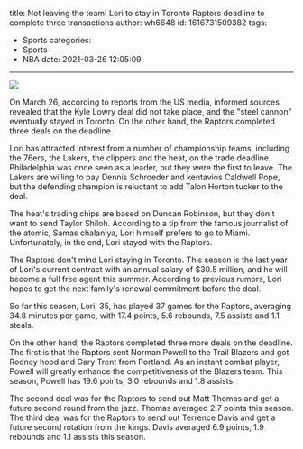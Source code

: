 title: Not leaving the team! Lori to stay in Toronto Raptors deadline to complete three transactions
author: wh6648
id: 1616731509382
tags: 
- Sports
categories: 
- Sports
- NBA
date: 2021-03-26 12:05:09
---
![](https://p1.itc.cn/images01/20210326/ecc759b0f882471d8299c9454740b70e.jpeg)


On March 26, according to reports from the US media, informed sources revealed that the Kyle Lowry deal did not take place, and the "steel cannon" eventually stayed in Toronto. On the other hand, the Raptors completed three deals on the deadline.

Lori has attracted interest from a number of championship teams, including the 76ers, the Lakers, the clippers and the heat, on the trade deadline. Philadelphia was once seen as a leader, but they were the first to leave. The Lakers are willing to pay Dennis Schroeder and kentavios Caldwell Pope, but the defending champion is reluctant to add Talon Horton tucker to the deal.

The heat's trading chips are based on Duncan Robinson, but they don't want to send Taylor Shiloh. According to a tip from the famous journalist of the atomic, Samas chalaniya, Lori himself prefers to go to Miami. Unfortunately, in the end, Lori stayed with the Raptors.

The Raptors don't mind Lori staying in Toronto. This season is the last year of Lori's current contract with an annual salary of $30.5 million, and he will become a full free agent this summer. According to previous rumors, Lori hopes to get the next family's renewal commitment before the deal.

So far this season, Lori, 35, has played 37 games for the Raptors, averaging 34.8 minutes per game, with 17.4 points, 5.6 rebounds, 7.5 assists and 1.1 steals.

On the other hand, the Raptors completed three more deals on the deadline. The first is that the Raptors sent Norman Powell to the Trail Blazers and got Rodney hood and Gary Trent from Portland. As an instant combat player, Powell will greatly enhance the competitiveness of the Blazers team. This season, Powell has 19.6 points, 3.0 rebounds and 1.8 assists.

The second deal was for the Raptors to send out Matt Thomas and get a future second round from the jazz. Thomas averaged 2.7 points this season. The third deal was for the Raptors to send out Terrence Davis and get a future second rotation from the kings. Davis averaged 6.9 points, 1.9 rebounds and 1.1 assists this season.

